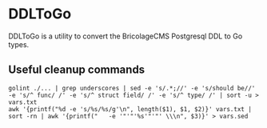 # DDLToGo
DDLToGo is a utility to convert the BricolageCMS Postgresql DDL to Go types.

## Useful cleanup commands

    golint ./... | grep underscores | sed -e 's/.*;//' -e 's/should be//' -e 's/^ func/ /' -e 's/^ struct field/ /' -e 's/^ type/ /' | sort -u > vars.txt
    awk '{printf("%d -e 's/%s/%s/g'\n", length($1), $1, $2)}' vars.txt | sort -rn | awk '{printf("   -e '"'"'%s'"'"' \\\n", $3)}' > vars.sed
